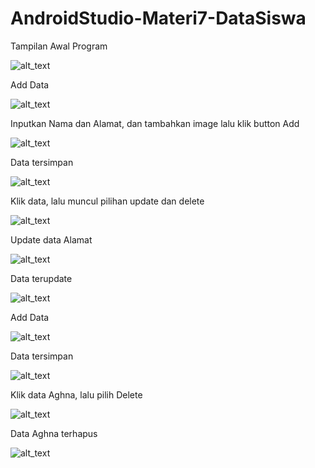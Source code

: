 # AndroidStudio-Materi7-DataSiswa

Tampilan Awal Program

![alt_text](https://github.com/maharani26/AndroidStudio-Materi7-DataSiswa/blob/master/13.jpeg)

Add Data

![alt_text](https://github.com/maharani26/AndroidStudio-Materi7-DataSiswa/blob/master/14.jpeg)

Inputkan Nama dan Alamat, dan tambahkan image lalu klik button Add

![alt_text](https://github.com/maharani26/AndroidStudio-Materi7-DataSiswa/blob/master/15.jpeg)

Data tersimpan

![alt_text](https://github.com/maharani26/AndroidStudio-Materi7-DataSiswa/blob/master/16.jpeg)

Klik data, lalu muncul pilihan update dan delete

![alt_text](https://github.com/maharani26/AndroidStudio-Materi7-DataSiswa/blob/master/17.jpeg)

Update data Alamat

![alt_text](https://github.com/maharani26/AndroidStudio-Materi7-DataSiswa/blob/master/18.jpeg)

Data terupdate

![alt_text](https://github.com/maharani26/AndroidStudio-Materi7-DataSiswa/blob/master/19.jpeg)

Add Data

![alt_text](https://github.com/maharani26/AndroidStudio-Materi7-DataSiswa/blob/master/20.jpeg)

Data tersimpan

![alt_text](https://github.com/maharani26/AndroidStudio-Materi7-DataSiswa/blob/master/21.jpeg)

Klik data Aghna, lalu pilih Delete

![alt_text](https://github.com/maharani26/AndroidStudio-Materi7-DataSiswa/blob/master/22.jpeg)

Data Aghna terhapus

![alt_text](https://github.com/maharani26/AndroidStudio-Materi7-DataSiswa/blob/master/23.jpeg)








